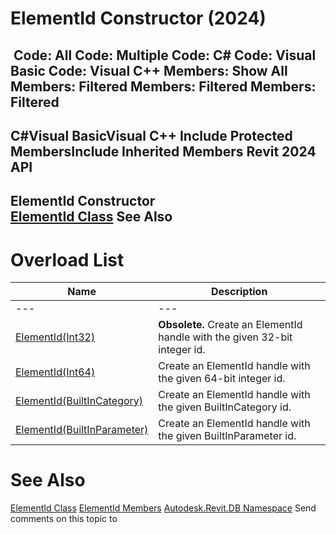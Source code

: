 # ElementId Constructor (2024)

﻿
 Code: All Code: Multiple Code: C# Code: Visual Basic Code: Visual C++  Members: Show All Members: Filtered Members: Filtered Members: Filtered   
---  
C#Visual BasicVisual C++
Include Protected MembersInclude Inherited Members
Revit 2024 API  
---  
ElementId Constructor   
[ElementId Class](44f3f7b1-3229-3404-93c9-dc5e70337dd6.md "ElementId Class") See Also  
---  
# Overload List
| Name | Description |
| --- | --- |
| --- | --- | --- |
| [ElementId(Int32)](3acc195c-36fa-4ec9-78e0-370a12fddda5.md "ElementId Constructor \(Int32\)") | **Obsolete.** Create an ElementId handle with the given 32-bit integer id. |
| [ElementId(Int64)](0b12e329-90c1-4610-3bae-83df3236266c.md "ElementId Constructor \(Int64\)") | Create an ElementId handle with the given 64-bit integer id. |
| [ElementId(BuiltInCategory)](8251e7b1-ea91-ec9c-c8da-6f53a6638811.md "ElementId Constructor \(BuiltInCategory\)") | Create an ElementId handle with the given BuiltInCategory id. |
| [ElementId(BuiltInParameter)](cde49e84-86c6-1fc8-2c50-e5fc6b627470.md "ElementId Constructor \(BuiltInParameter\)") | Create an ElementId handle with the given BuiltInParameter id. |

# See Also
[ElementId Class](44f3f7b1-3229-3404-93c9-dc5e70337dd6.md "ElementId Class")
[ElementId Members](b9832e6f-4498-26a5-5392-3a365dec8702.md "ElementId Members")
[Autodesk.Revit.DB Namespace](87546ba7-461b-c646-cbb1-2cb8f5bff8b2.md "Autodesk.Revit.DB Namespace")
Send comments on this topic to 